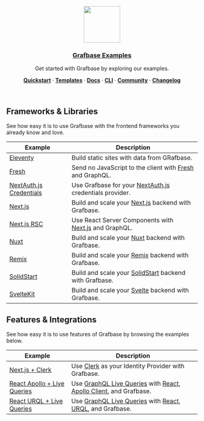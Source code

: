 <p align="center">
  <a href="https://grafbase.com">
    <img src="https://grafbase.com/images/other/grafbase-logo-circle.png" height="96">
    <h3 align="center">Grafbase Examples</h3>
  </a>
</p>

<p align="center">
 Get started with Grafbase by exploring our examples.
</p>

<p align="center">
  <a href="https://grafbase.com/docs/quickstart/get-started"><strong>Quickstart</strong></a> ·
  <a href="/templates"><strong>Templates</strong></a> ·
  <a href="https://grafbase.com/docs"><strong>Docs</strong></a> ·
  <a href="https://grafbase.com/cli"><strong>CLI</strong></a> ·
  <a href="https://grafbase.com/community"><strong>Community</strong></a> ·
  <a href="https://grafbase.com/changelog"><strong>Changelog</strong></a>
</p>

<br/>

## Frameworks & Libraries

See how easy it is to use Grafbase with the frontend frameworks you already know and love.

| Example                                                     | Description                                                                                       |
| ----------------------------------------------------------- | ------------------------------------------------------------------------------------------------- |
| [Eleventy](/examples/eleventy)                              | Build static sites with data from GRafbase.                                                       |
| [Fresh](/examples/fresh)                                    | Send no JavaScript to the client with [Fresh](https://grafbase.com/frameworks/fresh) and GraphQL. |
| [NextAuth.js Credentials](/examples/nextauthjs-credentials) | Use Grafbase for your [NextAuth.js](https://nextauth.js.org) credentials provider.                |
| [Next.js](/examples/nextjs)                                 | Build and scale your [Next.js](https://grafbase.com/frameworks/nextjs) backend with Grafbase.     |
| [Next.js RSC](/examples/nextjs-rsc)                         | Use React Server Components with [Next.js](https://grafbase.com/frameworks/nextjs) and GraphQL.   |
| [Nuxt](/examples/nuxt)                                      | Build and scale your [Nuxt](https://grafbase.com/frameworks/nuxt) backend with Grafbase.          |
| [Remix](/examples/remix)                                    | Build and scale your [Remix](https://grafbase.com/frameworks/remix) backend with Grafbase.        |
| [SolidStart](/examples/solid-start)                         | Build and scale your [SolidStart](https://start.solidjs.com) backend with Grafbase.               |
| [SvelteKit](/examples/sveltekit)                            | Build and scale your [Svelte](https://grafbase.com/frameworks/sveltekit) backend with Grafbase.   |

## Features & Integrations

See how easy it is to use features of Grafbase by browsing the examples below.

| Example                                                    | Description                                                                                                                                                                              |
| ---------------------------------------------------------- | ---------------------------------------------------------------------------------------------------------------------------------------------------------------------------------------- |
| [Next.js + Clerk](/examples/nextjs-clerk)                  | Use [Clerk](https://clerk.dev/integrations/grafbase) as your Identity Provider with Grafbase.                                                                                            |
| [React Apollo + Live Queries](/examples/react-apollo-live) | Use [GraphQL Live Queries](https://grafbase.com/docs/realtime/live-queries) with [React](https://reactjs.org), [Apollo Client](https://www.apollographql.com/docs/react/), and Grafbase. |
| [React URQL + Live Queries](/examples/react-urql-live)     | Use [GraphQL Live Queries](https://grafbase.com/docs/realtime/live-queries) with [React](https://reactjs.org/), [URQL](https://formidable.com/open-source/urql/), and Grafbase.          |
